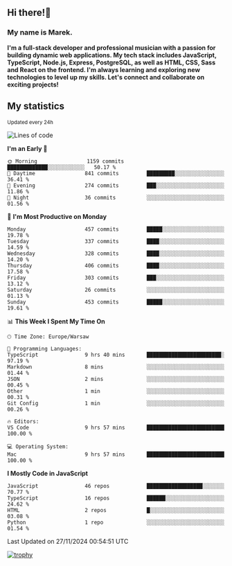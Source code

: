 ## Hi there!👋 ##
### My name is Marek. ###

**I'm a full-stack developer and professional musician with a passion for building dynamic web applications. My tech stack includes JavaScript, TypeScript, Node.js, Express, PostgreSQL, as well as HTML, CSS, Sass and React on the frontend. I'm always learning and exploring new technologies to level up my skills. Let's connect and collaborate on exciting projects!**

## My statistics ##
<sub>Updated every 24h</sub>
<!--START_SECTION:waka-->
![Lines of code](https://img.shields.io/badge/From%20Hello%20World%20I%27ve%20Written-52.1%20thousand%20lines%20of%20code-blue)

**I'm an Early 🐤** 

```text
🌞 Morning                1159 commits        █████████████░░░░░░░░░░░░   50.17 % 
🌆 Daytime                841 commits         █████████░░░░░░░░░░░░░░░░   36.41 % 
🌃 Evening                274 commits         ███░░░░░░░░░░░░░░░░░░░░░░   11.86 % 
🌙 Night                  36 commits          ░░░░░░░░░░░░░░░░░░░░░░░░░   01.56 % 
```
📅 **I'm Most Productive on Monday** 

```text
Monday                   457 commits         █████░░░░░░░░░░░░░░░░░░░░   19.78 % 
Tuesday                  337 commits         ████░░░░░░░░░░░░░░░░░░░░░   14.59 % 
Wednesday                328 commits         ████░░░░░░░░░░░░░░░░░░░░░   14.20 % 
Thursday                 406 commits         ████░░░░░░░░░░░░░░░░░░░░░   17.58 % 
Friday                   303 commits         ███░░░░░░░░░░░░░░░░░░░░░░   13.12 % 
Saturday                 26 commits          ░░░░░░░░░░░░░░░░░░░░░░░░░   01.13 % 
Sunday                   453 commits         █████░░░░░░░░░░░░░░░░░░░░   19.61 % 
```


📊 **This Week I Spent My Time On** 

```text
🕑︎ Time Zone: Europe/Warsaw

💬 Programming Languages: 
TypeScript               9 hrs 40 mins       ████████████████████████░   97.19 % 
Markdown                 8 mins              ░░░░░░░░░░░░░░░░░░░░░░░░░   01.44 % 
JSON                     2 mins              ░░░░░░░░░░░░░░░░░░░░░░░░░   00.45 % 
Other                    1 min               ░░░░░░░░░░░░░░░░░░░░░░░░░   00.31 % 
Git Config               1 min               ░░░░░░░░░░░░░░░░░░░░░░░░░   00.26 % 

🔥 Editors: 
VS Code                  9 hrs 57 mins       █████████████████████████   100.00 % 

💻 Operating System: 
Mac                      9 hrs 57 mins       █████████████████████████   100.00 % 
```

**I Mostly Code in JavaScript** 

```text
JavaScript               46 repos            ██████████████████░░░░░░░   70.77 % 
TypeScript               16 repos            ██████░░░░░░░░░░░░░░░░░░░   24.62 % 
HTML                     2 repos             █░░░░░░░░░░░░░░░░░░░░░░░░   03.08 % 
Python                   1 repo              ░░░░░░░░░░░░░░░░░░░░░░░░░   01.54 % 
```




 Last Updated on 27/11/2024 00:54:51 UTC
<!--END_SECTION:waka-->
[![trophy](https://github-profile-trophy.vercel.app/?username=ryo-ma&theme=onedark)](https://github.com/ryo-ma/github-profile-trophy)
<!--
**MarekSax/MarekSax** is a ✨ _special_ ✨ repository because its `README.md` (this file) appears on your GitHub profile.

Here are some ideas to get you started:

- 🔭 I’m currently working on ...
- 🌱 I’m currently learning ...
- 👯 I’m looking to collaborate on ...
- 🤔 I’m looking for help with ...
- 💬 Ask me about ...
- 📫 How to reach me: ...
- 😄 Pronouns: ...
- ⚡ Fun fact: ...
-->
